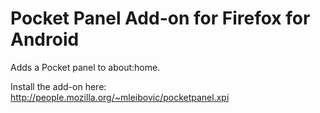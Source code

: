 # Pocket Panel Add-on for Firefox for Android

Adds a Pocket panel to about:home.

Install the add-on here: http://people.mozilla.org/~mleibovic/pocketpanel.xpi
